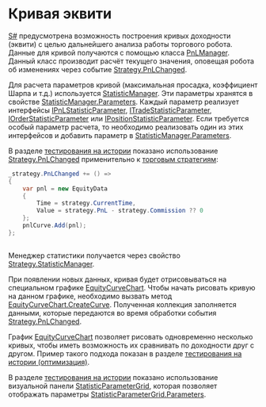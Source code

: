 # Кривая эквити

[S\#](StockSharpAbout.md) предусмотрена возможность построения кривых доходности (эквити) с целью дальнейшего анализа работы торгового робота. Данные для кривой получаются с помощью класса [PnLManager](xref:StockSharp.Algo.PnL.PnLManager). Данный класс производит расчёт текущего значения, оповещая робота об изменениях через событие [Strategy.PnLChanged](xref:StockSharp.Algo.Strategies.Strategy.PnLChanged). 

Для расчета параметров кривой (максимальная просадка, коэффициент Шарпа и т.д.) используется [StatisticManager](xref:StockSharp.Algo.Statistics.StatisticManager). Эти параметры хранятся в свойстве [StatisticManager.Parameters](xref:StockSharp.Algo.Statistics.StatisticManager.Parameters). Каждый параметр реализует интерфейсы [IPnLStatisticParameter](xref:StockSharp.Algo.Statistics.IPnLStatisticParameter), [ITradeStatisticParameter](xref:StockSharp.Algo.Statistics.ITradeStatisticParameter), [IOrderStatisticParameter](xref:StockSharp.Algo.Statistics.IOrderStatisticParameter) или [IPositionStatisticParameter](xref:StockSharp.Algo.Statistics.IPositionStatisticParameter). Если требуется особый параметр расчета, то необходимо реализовать один из этих интерфейсов и добавить параметр в [StatisticManager.Parameters](xref:StockSharp.Algo.Statistics.StatisticManager.Parameters). 

В разделе [тестирования на истории](StrategyTestingHistory.md) показано использование [Strategy.PnLChanged](xref:StockSharp.Algo.Strategies.Strategy.PnLChanged) применительно к [торговым стратегиям](Strategy.md): 

```cs
_strategy.PnLChanged += () =>
{
	var pnl = new EquityData
	{
		Time = strategy.CurrentTime,
		Value = strategy.PnL - strategy.Commission ?? 0
	};
	pnlCurve.Add(pnl);
};      
      
```

Менеджер статистики получается через свойство [Strategy.StatisticManager](xref:StockSharp.Algo.Strategies.Strategy.StatisticManager). 

При появлении новых данных, кривая будет отрисовываться на специальном графике [EquityCurveChart](xref:StockSharp.Xaml.Charting.EquityCurveChart). Чтобы начать рисовать кривую на данном графике, необходимо вызвать метод [EquityCurveChart.CreateCurve](xref:StockSharp.Xaml.Charting.EquityCurveChart.CreateCurve(System.String,System.Windows.Media.Color,System.Windows.Media.Color,StockSharp.Xaml.Charting.LineChartStyles,System.Guid)). Полученная коллекция заполняется данными, которые передаются во время обработки события [Strategy.PnLChanged](xref:StockSharp.Algo.Strategies.Strategy.PnLChanged). 

График [EquityCurveChart](xref:StockSharp.Xaml.Charting.EquityCurveChart) позволяет рисовать одновременно несколько кривых, чтобы иметь возможность их сравнивать по доходности друг с другом. Пример такого подхода показан в разделе [тестирования на истории (оптимизация)](StrategyTestingOptimization.md). 

В разделе [тестирования на истории](StrategyTestingHistory.md) показано использование визуальной панели [StatisticParameterGrid](xref:StockSharp.Xaml.StatisticParameterGrid), которая позволяет отображать параметры [StatisticParameterGrid.Parameters](xref:StockSharp.Xaml.StatisticParameterGrid.Parameters). 
